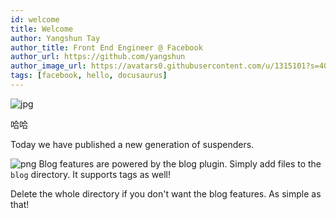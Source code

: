 ```yaml
---
id: welcome
title: Welcome
author: Yangshun Tay
author_title: Front End Engineer @ Facebook
author_url: https://github.com/yangshun
author_image_url: https://avatars0.githubusercontent.com/u/1315101?s=400&v=4
tags: [facebook, hello, docusaurus]
---
```

![jpg](../img/iron.jpg) 

 <p>哈哈</p>


Today we have published a new generation of suspenders.


![png](img/suspenders/94.jpeg)
Blog features are powered by the blog plugin. Simply add files to the `blog` directory. It supports tags as well!

Delete the whole directory if you don't want the blog features. As simple as that!
